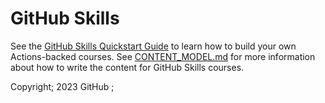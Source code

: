 # GitHub Skills

See the [GitHub Skills Quickstart Guide](https://skills.github.com/quickstart) to learn how to build your own Actions-backed courses. See [CONTENT_MODEL.md](https://skills.github.com/content-model) for more information about how to write the content for GitHub Skills courses.

Copyright; 2023 GitHub ; 
